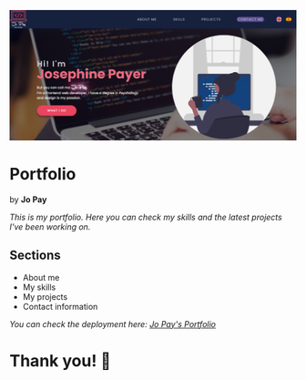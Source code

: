 ![my portfolio](assets/images/portfolio-readme.png)

# Portfolio
by **Jo Pay**

*This is my portfolio.*
*Here you can check my skills and the latest projects I've been working on.*

## Sections
- About me
- My skills
- My projects
- Contact information

*You can check the deployment here: [Jo Pay's Portfolio](https://portfolio.jopay-wie.vercel.app)*

# Thank you! &#128156; 
